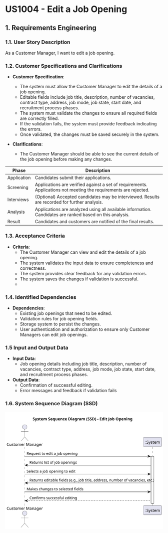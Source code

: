 # US1004 - Edit a Job Opening

## 1. Requirements Engineering

### 1.1. User Story Description

As a Customer Manager, I want to edit a job opening.

### 1.2. Customer Specifications and Clarifications

- **Customer Specification**:
  - The system must allow the Customer Manager to edit the details of a job opening.
  - Editable fields include job title, description, number of vacancies, contract type, address, job mode, job state, start date, and recruitment process phases.
  - The system must validate the changes to ensure all required fields are correctly filled.
  - If the validation fails, the system must provide feedback indicating the errors.
  - Once validated, the changes must be saved securely in the system.

- **Clarifications**:
  - The Customer Manager should be able to see the current details of the job opening before making any changes.
  
 

| Phase        | Description                                                                                                      |
|--------------|------------------------------------------------------------------------------------------------------------------|
| Application  | Candidates submit their applications.                                                                            |
| Screening    | Applications are verified against a set of requirements. Applications not meeting the requirements are rejected. |
| Interviews   | (Optional) Accepted candidates may be interviewed. Results are recorded for further analysis.                    |
| Analysis     | Applications are analyzed using all available information. Candidates are ranked based on this analysis.         |
| Result       | Candidates and customers are notified of the final results.                                                      |

### 1.3. Acceptance Criteria

- **Criteria**:
  - The Customer Manager can view and edit the details of a job opening.
  - The system validates the input data to ensure completeness and correctness.
  - The system provides clear feedback for any validation errors.
  - The system saves the changes if validation is successful.
  - 
### 1.4. Identified Dependencies

- **Dependencies**:
  - Existing job openings that need to be edited.
  - Validation rules for job opening fields.
  - Storage system to persist the changes.
  - User authentication and authorization to ensure only Customer Managers can edit job openings.

### 1.5 Input and Output Data

- **Input Data**:
  - Job opening details including job title, description, number of vacancies, contract type, address, job mode, job state, start date, and recruitment process phases.
- **Output Data**:
  - Confirmation of successful editing.
  -  Error messages and feedback if validation fails

### 1.6. System Sequence Diagram (SSD)
![SSD.svg](01.requirements-engineering%2Fsvg%2FSSD.svg)